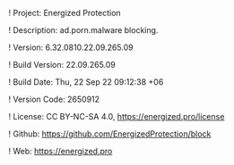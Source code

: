! Project: Energized Protection

! Description: ad.porn.malware blocking.

! Version: 6.32.0810.22.09.265.09

! Build Version: 22.09.265.09

! Build Date: Thu, 22 Sep 22 09:12:38 +06

! Version Code: 2650912

! License: CC BY-NC-SA 4.0, https://energized.pro/license

! Github: https://github.com/EnergizedProtection/block

! Web: https://energized.pro
